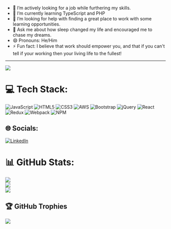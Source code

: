 - 🔭 I’m actively looking for a job while furthering my skills.
- 🌱 I’m currently learning TypeScript and PHP
- 🤔 I’m looking for help with finding a great place to work with some learning opportunities. 
- 💬 Ask me about how sleep changed my life and encouraged me to chase my dreams.
- 😄 Pronouns: He/Him
- ⚡ Fun fact: I believe that work should empower you, and that if you can't tell if your working then your living life to the fullest!
---
[![](https://visitcount.itsvg.in/api?id=movarnell&icon=5&color=1)](https://visitcount.itsvg.in)

<!-- Proudly created with GPRM ( https://gprm.itsvg.in ) -->
# 💻 Tech Stack:
![JavaScript](https://img.shields.io/badge/javascript-%23323330.svg?style=for-the-badge&logo=javascript&logoColor=%23F7DF1E) ![HTML5](https://img.shields.io/badge/html5-%23E34F26.svg?style=for-the-badge&logo=html5&logoColor=white) ![CSS3](https://img.shields.io/badge/css3-%231572B6.svg?style=for-the-badge&logo=css3&logoColor=white) ![AWS](https://img.shields.io/badge/AWS-%23FF9900.svg?style=for-the-badge&logo=amazon-aws&logoColor=white) ![Bootstrap](https://img.shields.io/badge/bootstrap-%23563D7C.svg?style=for-the-badge&logo=bootstrap&logoColor=white) ![jQuery](https://img.shields.io/badge/jquery-%230769AD.svg?style=for-the-badge&logo=jquery&logoColor=white) ![React](https://img.shields.io/badge/react-%2320232a.svg?style=for-the-badge&logo=react&logoColor=%2361DAFB) ![Redux](https://img.shields.io/badge/redux-%23593d88.svg?style=for-the-badge&logo=redux&logoColor=white) ![Webpack](https://img.shields.io/badge/webpack-%238DD6F9.svg?style=for-the-badge&logo=webpack&logoColor=black) ![NPM](https://img.shields.io/badge/NPM-%23000000.svg?style=for-the-badge&logo=npm&logoColor=white)

## 🌐 Socials:
[![LinkedIn](https://img.shields.io/badge/LinkedIn-%230077B5.svg?logo=linkedin&logoColor=white)](https://linkedin.com/in/https://www.linkedin.com/in/michaelovarnell/) 


# 📊 GitHub Stats:
![](https://github-readme-stats.vercel.app/api?username=movarnell&theme=react&hide_border=false&include_all_commits=true&count_private=true)<br/>
![](https://github-readme-streak-stats.herokuapp.com/?user=movarnell&theme=react&hide_border=false)<br/>
![](https://github-readme-stats.vercel.app/api/top-langs/?username=movarnell&theme=react&hide_border=false&include_all_commits=true&count_private=true&layout=compact)

## 🏆 GitHub Trophies
![](https://github-profile-trophy.vercel.app/?username=movarnell&theme=juicyfresh&no-frame=false&no-bg=false&margin-w=4)


